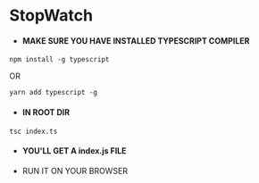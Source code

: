 # StopWatch

- #### MAKE SURE YOU HAVE INSTALLED TYPESCRIPT COMPILER 
```
npm install -g typescript
```
OR
```
yarn add typescript -g
```
- #### IN ROOT DIR

```
tsc index.ts
```
- #### YOU'LL GET A index.js FILE
- RUN IT ON YOUR BROWSER
